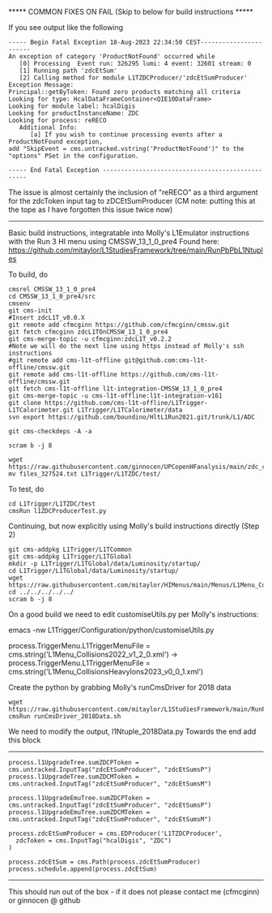 ***** COMMON FIXES ON FAIL (Skip to below for build instructions *****

If you see output like the following
```
----- Begin Fatal Exception 18-Aug-2023 22:34:50 CEST-----------------------
An exception of category 'ProductNotFound' occurred while
   [0] Processing  Event run: 326295 lumi: 4 event: 32601 stream: 0
   [1] Running path 'zdcEtSum'
   [2] Calling method for module L1TZDCProducer/'zdcEtSumProducer'
Exception Message:
Principal::getByToken: Found zero products matching all criteria
Looking for type: HcalDataFrameContainer<QIE10DataFrame>
Looking for module label: hcalDigis
Looking for productInstanceName: ZDC
Looking for process: reRECO
   Additional Info:
      [a] If you wish to continue processing events after a ProductNotFound exception,
add "SkipEvent = cms.untracked.vstring('ProductNotFound')" to the "options" PSet in the configuration.

----- End Fatal Exception -------------------------------------------------
```

The issue is almost certainly the inclusion of "reRECO" as a third argument for the zdcToken input tag to zDCEtSumProducer (CM note: putting this at the tope as I have forgotten this issue twice now)

**********************************************************************


Basic build instructions, integratable into Molly's L1Emulator instructions with the Run 3 HI menu using CMSSW_13_1_0_pre4 Found here: \
https://github.com/mitaylor/L1StudiesFramework/tree/main/RunPbPbL1Ntuples

To build, do
```
cmsrel CMSSW_13_1_0_pre4
cd CMSSW_13_1_0_pre4/src
cmsenv
git cms-init
#Insert zdcL1T_v0.0.X
git remote add cfmcginn https://github.com/cfmcginn/cmssw.git
git fetch cfmcginn zdcL1TOnCMSSW_13_1_0_pre4
git cms-merge-topic -u cfmcginn:zdcL1T_v0.2.2
#Note we will do the next line using https instead of Molly's ssh instructions
#git remote add cms-l1t-offline git@github.com:cms-l1t-offline/cmssw.git
git remote add cms-l1t-offline https://github.com/cms-l1t-offline/cmssw.git
git fetch cms-l1t-offline l1t-integration-CMSSW_13_1_0_pre4
git cms-merge-topic -u cms-l1t-offline:l1t-integration-v161
git clone https://github.com/cms-l1t-offline/L1Trigger-L1TCalorimeter.git L1Trigger/L1TCalorimeter/data
svn export https://github.com/boundino/HltL1Run2021.git/trunk/L1/ADC

git cms-checkdeps -A -a

scram b -j 8

wget https://raw.githubusercontent.com/ginnocen/UPCopenHFanalysis/main/zdc_calibration/newZDCAnalyzer/test/files_327524.txt
mv files_327524.txt L1Trigger/L1TZDC/test/
```

To test, do
```
cd L1Trigger/L1TZDC/test
cmsRun l1ZDCProducerTest.py
```

Continuing, but now explicitly using Molly's build instructions directly (Step 2)

```
git cms-addpkg L1Trigger/L1TCommon
git cms-addpkg L1Trigger/L1TGlobal
mkdir -p L1Trigger/L1TGlobal/data/Luminosity/startup/
cd L1Trigger/L1TGlobal/data/Luminosity/startup/
wget https://raw.githubusercontent.com/mitaylor/HIMenus/main/Menus/L1Menu_CollisionsHeavyIons2023_v0_0_1.xml
cd ../../../../../
scram b -j 8
```
On a good build we need to edit customiseUtils.py per Molly's instructions:

emacs -nw L1Trigger/Configuration/python/customiseUtils.py

process.TriggerMenu.L1TriggerMenuFile = cms.string('L1Menu_Collisions2022_v1_2_0.xml') → process.TriggerMenu.L1TriggerMenuFile = cms.string('L1Menu_CollisionsHeavyIons2023_v0_0_1.xml')

Create the python by grabbing Molly's runCmsDriver for 2018 data
```
wget https://raw.githubusercontent.com/mitaylor/L1StudiesFramework/main/RunPbPbL1Ntuples/runCmsDriver_2018Data.sh
cmsRun runCmsDriver_2018Data.sh
```

We need to modify the output, l1Ntuple_2018Data.py
Towards the end add this block
****************************
```
process.l1UpgradeTree.sumZDCPToken = cms.untracked.InputTag("zdcEtSumProducer", "zdcEtSumsP")
process.l1UpgradeTree.sumZDCMToken = cms.untracked.InputTag("zdcEtSumProducer", "zdcEtSumsM")

process.l1UpgradeEmuTree.sumZDCPToken = cms.untracked.InputTag("zdcEtSumProducer", "zdcEtSumsP")
process.l1UpgradeEmuTree.sumZDCMToken = cms.untracked.InputTag("zdcEtSumProducer", "zdcEtSumsM")

process.zdcEtSumProducer = cms.EDProducer('L1TZDCProducer',
  zdcToken = cms.InputTag("hcalDigis", "ZDC")
)

process.zdcEtSum = cms.Path(process.zdcEtSumProducer)
process.schedule.append(process.zdcEtSum)
```
****************************


This should run out of the box - if it does not please contact me (cfmcginn) or ginnocen @ github